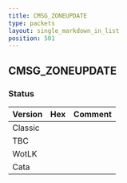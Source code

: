 ```yaml
---
title: CMSG_ZONEUPDATE
type: packets
layout: single_markdown_in_list
position: 501
---
```


## CMSG_ZONEUPDATE

### Status

Version | Hex | Comment
---------- | ---------- | ---------- 
Classic |  |  
TBC |  |  
WotLK |  |  
Cata |  |  
